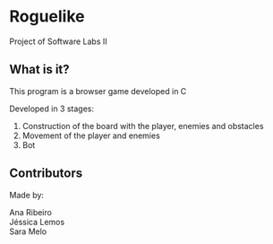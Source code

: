 # Roguelike
Project of Software Labs II

## What is it?
This program is a browser game developed in C

Developed in 3 stages:
1) Construction of the board with the player, enemies and obstacles
2) Movement of the player and enemies
3) Bot

## Contributors
Made by:

Ana Ribeiro <br />
Jéssica Lemos <br />
Sara Melo <br />
